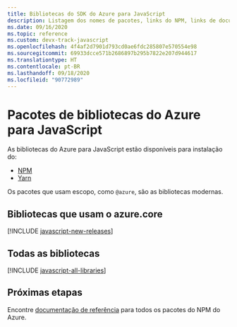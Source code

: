 ```yaml
---
title: Bibliotecas do SDK do Azure para JavaScript
description: Listagem dos nomes de pacotes, links do NPM, links de documentos e links de códigos-fonte para todas as bibliotecas no SDK do Azure para JavaScript.
ms.date: 09/16/2020
ms.topic: reference
ms.custom: devx-track-javascript
ms.openlocfilehash: 4f4af2d7901d793cd0ae6fdc285807e570554e98
ms.sourcegitcommit: 69933dcce571b2686897b295b7822e207d944617
ms.translationtype: HT
ms.contentlocale: pt-BR
ms.lasthandoff: 09/18/2020
ms.locfileid: "90772989"
---
```

# <a name="azure-libraries-packages-for-javascript"></a>Pacotes de bibliotecas do Azure para JavaScript

As bibliotecas do Azure para JavaScript estão disponíveis para instalação do:
* [NPM](https://www.npmjs.com/)
* [Yarn](https://yarnpkg.com/)

Os pacotes que usam escopo, como `@azure`, são as bibliotecas modernas.

## <a name="libraries-using-azurecore"></a>Bibliotecas que usam o azure.core

[!INCLUDE [javascript-new-releases](../includes/js-new.md)]

## <a name="all-libraries"></a>Todas as bibliotecas

[!INCLUDE [javascript-all-libraries](../includes/js-all.md)]

## <a name="next-steps"></a>Próximas etapas

Encontre [documentação de referência](/javascript/api/overview/azure/?view=azure-node-latest) para todos os pacotes do NPM do Azure.